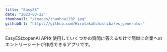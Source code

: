 ```yaml
---
title: "EasyES"
date: "2023-03-22"
thumbnail: "/images/thumbnail02.jpg"
githubUrl: "https://github.com/HirotakaUchishiba/es_generator"
---
```


EasyESはopenAI APIを使用していくつかの質問に答えるだけで簡単に企業へのエントリーシートが作成できるアプリです。
